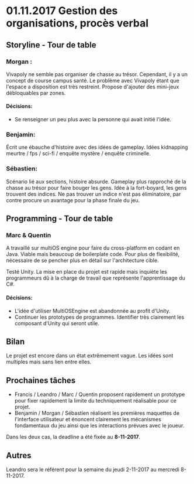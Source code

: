 # 01.11.2017 Gestion des organisations, procès verbal

## Storyline - Tour de table
### Morgan :
Vivapoly ne semble pas organiser de chasse au trésor. Cependant, il y a un concept de course campus santé. Le problème avec Vivapoly étant que l'espace a disposition est très restreint. Propose d'ajouter des mini-jeux débloquables par zones.

#### Décisions:
* Se renseigner un peu plus avec la personne qui avait initié l'idée.

### Benjamin:
Écrit une ébauche d'histoire avec des idées de gameplay. Idées kidnapping meurtre / fps / sci-fi / enquête mystère / enquête criminelle.

### Sébastien:
Scénario lié aux sections, histoire absurde. Gameplay plus rapproché de la chasse au trésor pour faire bouger les gens. Idée à la fort-boyard, les gens trouvent des indices. Ne pas trouver un indice n'est pas éliminatoire, par contre procure un avantage pour la phase finale du jeu.

## Programming - Tour de table

### Marc & Quentin
A travaillé sur multiOS engine pour faire du cross-platform en codant en Java. Viable mais beaucoup de boilerplate code. Pour plus de flexibilité, nécessaire de se pencher plus en détail sur l'architecture cible.

Testé Unity. La mise en place du projet est rapide mais inquiète les programmeurs dû à la charge de travail que représente l'apprentissage du C#.

#### Décisions:
* L'idée d'utiliser MultiOSEngine est abandonnée au profit d'Unity.
* Continuer les prototypes de programmes. Identifier très clairement les composant d'Unity qui seront utile.

## Bilan
Le projet est encore dans un état extrêmement vague. Les idées sont multiples mais sans lien entre elles.

## Prochaines tâches
* Francis / Leandro / Marc / Quentin proposent rapidement un prototype pour fixer rapidement la limite du  techniquement réalisable pour ce projet.
* Benjamin / Morgan / Sébastien réalisent les premières maquettes de l'interface utilisateur et énoncent clairement les mécanismes fondamentaux du jeu ainsi que les interactions prévues avec le joueur.

Dans les deux cas, la deadline a été fixée au **8-11-2017**.

## Autres
Leandro sera le référent pour la semaine du jeudi 2-11-2017 au mercredi 8-11-2017.
